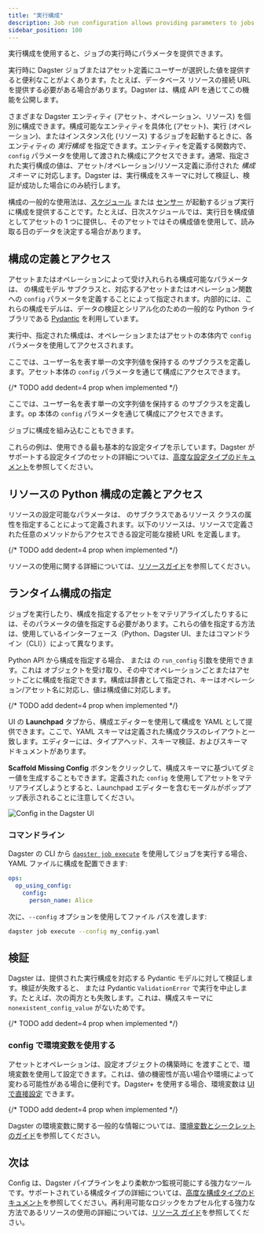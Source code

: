```yaml
---
title: "実行構成"
description: Job run configuration allows providing parameters to jobs at the time they're executed.
sidebar_position: 100
---
```


実行構成を使用すると、ジョブの実行時にパラメータを提供できます。

実行時に Dagster ジョブまたはアセット定義にユーザーが選択した値を提供すると便利なことがよくあります。たとえば、データベース リソースの接続 URL を提供する必要がある場合があります。Dagster は、構成 API を通じてこの機能を公開します。

さまざまな Dagster エンティティ (アセット、オペレーション、リソース) を個別に構成できます。構成可能なエンティティを具体化 (アセット)、実行 (オペレーション)、またはインスタンス化 (リソース) するジョブを起動するときに、各エンティティの _実行構成_ を指定できます。エンティティを定義する関数内で、`config` パラメータを使用して渡された構成にアクセスできます。通常、指定された実行構成の値は、アセット/オペレーション/リソース定義に添付された _構成スキーマ_ に対応します。Dagster は、実行構成をスキーマに対して検証し、検証が成功した場合にのみ続行します。

構成の一般的な使用法は、[スケジュール](/guides/automate/schedules/) または [センサー](/guides/automate/sensors/) が起動するジョブ実行に構成を提供することです。たとえば、日次スケジュールでは、実行日を構成値としてアセットの 1 つに提供し、そのアセットではその構成値を使用して、読み取る日のデータを決定する場合があります。

## 構成の定義とアクセス

アセットまたはオペレーションによって受け入れられる構成可能なパラメータは、<PyObject section="config" module="dagster" object="Config"/> の構成モデル サブクラスと、対応するアセットまたはオペレーション関数への `config` パラメータを定義することによって指定されます。内部的には、これらの構成モデルは、データの検証とシリアル化のための一般的な Python ライブラリである [Pydantic](https://docs.pydantic.dev/) を利用しています。

実行中、指定された構成は、オペレーションまたはアセットの本体内で `config` パラメータを使用してアクセスされます。

<Tabs persistentKey="assetsorops">
<TabItem value="software-defined-assets を使用">

ここでは、ユーザー名を表す単一の文字列値を保持する <PyObject section="config" module="dagster" object="Config"/> のサブクラスを定義します。アセット本体の `config` パラメータを通じて構成にアクセスできます。

{/* TODO add dedent=4 prop when implemented */}
<CodeExample path="docs_snippets/docs_snippets/guides/dagster/pythonic_config/pythonic_config.py" startAfter="start_basic_asset_config" endBefore="end_basic_asset_config" />

</TabItem>
<TabItem value="ops とジョブを使用">

ここでは、ユーザー名を表す単一の文字列値を保持する <PyObject section="config" module="dagster" object="Config"/> のサブクラスを定義します。op 本体の `config` パラメータを通じて構成にアクセスできます。

<CodeExample path="docs_snippets/docs_snippets/guides/dagster/pythonic_config/pythonic_config.py" startAfter="start_basic_op_config" endBefore="end_basic_op_config" />

ジョブに構成を組み込むこともできます。

</TabItem>
</Tabs>

これらの例は、使用できる最も基本的な設定タイプを示しています。Dagster がサポートする設定タイプのセットの詳細については、[高度な設定タイプのドキュメント](advanced-config-types)を参照してください。

## リソースの Python 構成の定義とアクセス

リソースの設定可能なパラメータは、<PyObject section="resources" module="dagster" object="ConfigurableResource"/> のサブクラスであるリソース クラスの属性を指定することによって定義されます。以下のリソースは、リソースで定義された任意のメソッドからアクセスできる設定可能な接続 URL を定義します。

{/* TODO add dedent=4 prop when implemented */}
<CodeExample path="docs_snippets/docs_snippets/guides/dagster/pythonic_config/pythonic_config.py" startAfter="start_basic_resource_config" endBefore="end_basic_resource_config" />

リソースの使用に関する詳細については、[リソースガイド](/guides/build/external-resources/)を参照してください。

## ランタイム構成の指定

ジョブを実行したり、構成を指定するアセットをマテリアライズしたりするには、そのパラメータの値を指定する必要があります。これらの値を指定する方法は、使用しているインターフェース（Python、Dagster UI、またはコマンドライン（CLI））によって異なります。

<Tabs persistentKey="configtype">
<TabItem value="Python">

Python API から構成を指定する場合、<PyObject section="jobs" module="dagster" object="JobDefinition.execute_in_process" /> または <PyObject section="execution" module="dagster" object="materialize"/> の `​​run_config` 引数を使用できます。これは <PyObject section="config" module="dagster" object="RunConfig"/> オブジェクトを受け取り、その中でオペレーションごとまたはアセットごとに構成を指定できます。構成は辞書として指定され、キーはオペレーション/アセット名に対応し、値は構成値に対応します。

{/* TODO add dedent=4 prop when implemented */}
<CodeExample path="docs_snippets/docs_snippets/guides/dagster/pythonic_config/pythonic_config.py" startAfter="start_execute_with_config" endBefore="end_execute_with_config" />

</TabItem>
<TabItem value="Dagster UI">

UI の **Launchpad** タブから、構成エディターを使用して構成を YAML として提供できます。ここで、YAML スキーマは定義された構成クラスのレイアウトと一致します。エディターには、タイプアヘッド、スキーマ検証、およびスキーマ ドキュメントがあります。

**Scaffold Missing Config** ボタンをクリックして、構成スキーマに基づいてダミー値を生成することもできます。定義された `config` を使用してアセットをマテリアライズしようとすると、Launchpad エディターを含むモーダルがポップアップ表示されることに注意してください。

![Config in the Dagster UI](/images/guides/operate/config-ui.png)

</TabItem>
<TabItem value="コマンドライン">

### コマンドライン

Dagster の CLI から [`dagster job execute`](/api/python-api/cli#dagster-job) を使用してジョブを実行する場合、YAML ファイルに構成を配置できます:

```YAML file=/concepts/configuration/good.yaml
ops:
  op_using_config:
    config:
      person_name: Alice
```

次に、`--config` オプションを使用してファイル パスを渡します:

```bash
dagster job execute --config my_config.yaml
```

</TabItem>
</Tabs>

## 検証

Dagster は、提供された実行構成を対応する Pydantic モデルに対して検証します。検証が失敗すると、<PyObject section="errors" module="dagster" object="DagsterInvalidConfigError"/> または Pydantic `ValidationError` で実行を中止します。たとえば、次の両方とも失敗します。これは、構成スキーマに `nonexistent_config_value` がないためです。

{/* TODO add dedent=4 prop when implemented */}
<CodeExample path="docs_snippets/docs_snippets/guides/dagster/pythonic_config/pythonic_config.py" startAfter="start_execute_with_bad_config" endBefore="end_execute_with_bad_config" />

### config で環境変数を使用する

アセットとオペレーションは、設定オブジェクトの構築時に <PyObject section="resources" module="dagster" object="EnvVar" /> を渡すことで、環境変数を使用して設定できます。これは、値の機密性が高い場合や環境によって変わる可能性がある場合に便利です。Dagster+ を使用する場合、環境変数は [UI で直接設定](/guides/deploy/using-environment-variables-and-secrets) できます。

{/* TODO add dedent=4 prop when implemented */}
<CodeExample path="docs_snippets/docs_snippets/guides/dagster/pythonic_config/pythonic_config.py" startAfter="start_execute_with_config_envvar" endBefore="end_execute_with_config_envvar" />

Dagster の環境変数に関する一般的な情報については、[環境変数とシークレットのガイド](/guides/deploy/using-environment-variables-and-secrets)を参照してください。

## 次は

Config は、Dagster パイプラインをより柔軟かつ監視可能にする強力なツールです。サポートされている構成タイプの詳細については、[高度な構成タイプのドキュメント](advanced-config-types)を参照してください。再利用可能なロジックをカプセル化する強力な方法であるリソースの使用の詳細については、[リソース ガイド](/guides/build/external-resources)を参照してください。
